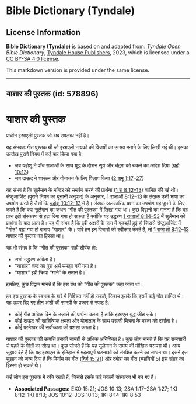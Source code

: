 # Bible Dictionary (Tyndale)

## License Information

**Bible Dictionary (Tyndale)** is based on and adapted from: _Tyndale Open Bible Dictionary_, [Tyndale House Publishers](https://tyndaleopenresources.com/), 2023, which is licensed under a [CC BY-SA 4.0 license](https://creativecommons.org/licenses/by-sa/4.0/legalcode.en).

This markdown version is provided under the same license.



--------------------------------

## याशार की पुस्तक (id: 578896)

याशार की पुस्तक
===============

प्राचीन इस्राएली पुस्तक जो अब उपलब्ध नहीं है।

यह संभवतः गीत पुस्तक थी जो इस्राएली नायकों की विजयों का उत्सव मनाने के लिए लिखी गई थी। इसका उल्लेख पुराने नियम में कई बार किया गया है:

* जब यहोशू ने पाँच राजाओं के साथ युद्ध के दौरान सूर्य और चंद्रमा को रुकने का आदेश दिया ([यहो 10:13](https://ref.ly/Josh10:13))
* जब दाऊद ने शाऊल और योनातन के लिए विलाप किया ([2 शमू 1:17](https://ref.ly/2Sam1:17-2Sam1:27)–[27](https://ref.ly/2Sam1:17-2Sam1:27))

यह संभव है कि सुलैमान के मन्दिर को समर्पण करने की प्रार्थना ([1 रा 8:12–13](https://ref.ly/1Kgs8:12-1Kgs8:13)) शामिल की गई थी। सेप्टुआजिंट (पुराने नियम का यूनानी अनुवाद) के अनुसार, [1 राजाओं 8:12–13](https://ref.ly/1Kgs8:12-1Kgs8:13) के लेखक उसी भाषा का उपयोग करते हैं जैसी कि [यहोशू 10:12–13](https://ref.ly/Josh10:12-Josh10:13) में है। लेखक अलंकारिक प्रश्न का उपयोग यह पूछने के लिए करते हैं कि क्या सुलैमान का कथन "गीत की पुस्तक" में लिखा गया था। कुछ विद्वानों का मानना है कि यह प्रश्न इब्री संस्करण से हटा दिया गया हो सकता है क्योंकि यह उद्धरण [1 राजाओं 8:14–53](https://ref.ly/1Kgs8:14-1Kgs8:53) में सुलैमान की प्रार्थना के बाद आता है। यह भी संभव है कि इब्री अक्षरों के क्रम में गड़बड़ी हुई हो जिससे सेप्टुआजिंट में "गीत" पढ़ा गया हो बजाय "याशार" के। यदि हम इन विचारों को स्वीकार करते हैं, तो [1 राजाओं 8:12](https://ref.ly/1Kgs8:12-1Kgs8:13)–[13](https://ref.ly/1Kgs8:12-1Kgs8:13) याशार की पुस्तक का हिस्सा था।

यह भी संभव है कि "गीत की पुस्तक" सही शीर्षक हो:

* सभी उद्धरण कविता हैं।
* "याशार" शब्द का पूरा अर्थ समझा नहीं गया है।
* “याशार” इब्री क्रिया “गाने” के समान है।

इसलिए, कुछ विद्वान मानते हैं कि इस ग्रंथ को "गीत की पुस्तक" कहा जाता था।

हम इस पुस्तक के स्वभाव के बारे में निश्चित नहीं हो सकते, सिवाय इसके कि इसमें कई गीत शामिल थे। यह ऊपर दिए गए तीन अंशों की सामग्री के प्रकार से स्पष्ट है:

* कोई गीत अधिक दिन के उजाले की प्रार्थना करता है ताकि इस्राएल युद्ध जीत सकें।
* कोई दाऊद की साहित्यिक क्षमता और योनातान के साथ उसकी मित्रता के महत्व को दर्शाता है।
* कोई परमेश्वर की सर्वोच्चता की प्रशंसा करता है।

याशार की पुस्तक की उत्पत्ति इसकी सामग्री से अधिक अनिश्चित है। कुछ लोग मानते हैं कि यह राजशाही से पहले के गीतों का संग्रह था। कुछ सोचते हैं कि यह सुलैमान के समय की मौखिक परम्परा थी। अन्य सुझाव देते हैं कि यह इस्राएल के इतिहास में महत्वपूर्ण घटनाओं को संरक्षित करने का साधन था। इसने इस सुझाव को जन्म दिया है कि मिर्याम का गीत ([निर्ग 15:21](https://ref.ly/Exod15:21)) और दबोरा का गीत (न्यायियों 5\) इस संग्रह का हिस्सा हो सकते थे।

कई लोग इस पुस्तक में रुचि रखते हैं, जिससे इसके कई नकली संस्करण भी बन गए हैं।

* **Associated Passages:** EXO 15:21; JOS 10:13; 2SA 1:17–2SA 1:27; 1KI 8:12–1KI 8:13; JOS 10:12–JOS 10:13; 1KI 8:14–1KI 8:53

